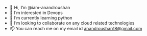 - 👋 Hi, I’m @iam-anandroushan
- 👀 I’m interested in Devops
- 🌱 I’m currently learning python
- 💞️ I’m looking to collaborate on any cloud related technologies 
- 📫 You can reach me on my email id anandroushan18@gmail.com

<!---
iam-anandroushan/iam-anandroushan is a ✨ special ✨ repository because its `README.md` (this file) appears on your GitHub profile.
You can click the Preview link to take a look at your changes.
--->
